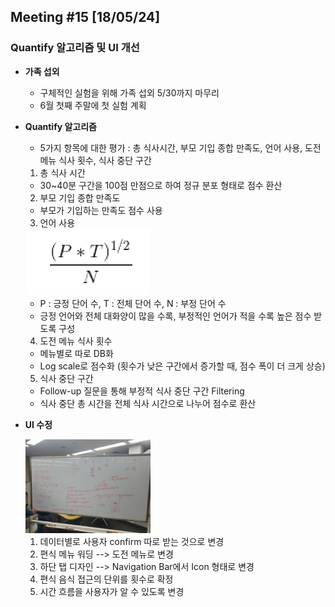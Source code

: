 ## Meeting #15 [18/05/24]
### Quantify 알고리즘 및 UI 개선

- **가족 섭외**
	- 구체적인 실험을 위해 가족 섭외 5/30까지 마무리
	- 6월 첫째 주말에 첫 실험 계획

- **Quantify 알고리즘**
	- 5가지 항목에 대한 평가 : 총 식사시간, 부모 기입 종합 만족도, 언어 사용, 도전 메뉴 식사 횟수, 식사 중단 구간
	1. 총 식사 시간
	- 30~40분 구간을 100점 만점으로 하여 정규 분포 형태로 점수 환산

	2. 부모 기입 종합 만족도
	- 부모가 기입하는 만족도 점수 사용

	3. 언어 사용 

	<img src="/img/27.png" style="width: 200px;">
		
	- P : 긍정 단어 수, T : 전체 단어 수, N : 부정 단어 수
	- 긍정 언어와 전체 대화양이 많을 수록, 부정적인 언어가 적을 수록 높은 점수 받도록 구성

	4. 도전 메뉴 식사 횟수
	- 메뉴별로 따로 DB화
	- Log scale로 점수화 (횟수가 낮은 구간에서 증가할 때, 점수 폭이 더 크게 상승)

	5. 식사 중단 구간
	- Follow-up 질문을 통해 부정적 식사 중단 구간 Filtering
	- 식사 중단 총 시간을 전체 식사 시간으로 나누어 점수로 환산

- **UI 수정**

	<img src="/img/28.jpeg" style="width: 200px;">

	1. 데이터별로 사용자 confirm 따로 받는 것으로 변경
	2. 편식 메뉴 워딩 --> 도전 메뉴로 변경
	3. 하단 탭 디자인 --> Navigation Bar에서 Icon 형태로 변경
	4. 편식 음식 접근의 단위를 횟수로 확정
	5. 시간 흐름을 사용자가 알 수 있도록 변경
